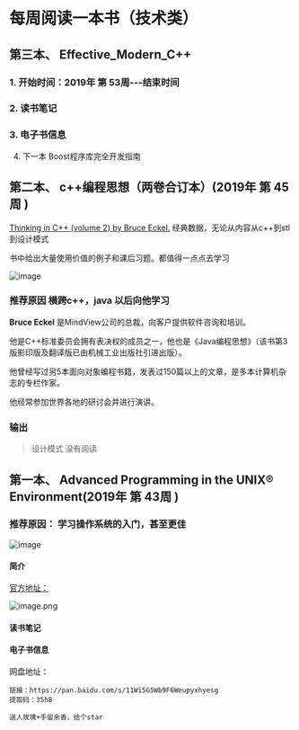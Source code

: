 

# 每周阅读一本书（技术类）





## 第三本、 Effective_Modern_C++  



### 1. 开始时间：2019年 第 53周---结束时间

### 2. 读书笔记 

### 3. 电子书信息

4. 下一本 Boost程序库完全开发指南

   

 

## 第二本、 c++编程思想（两卷合订本）(2019年 第 45周 )

 [Thinking in C++ (volume 2) by Bruce Eckel.](https://www.micc.unifi.it/bertini/download/programmazione/TICPP-2nd-ed-Vol-two-printed.pdf)  经典数据，无论从内容从c++到stl到设计模式

书中给出大量使用价值的例子和课后习题。都值得一点点去学习

![image](https://user-images.githubusercontent.com/5937331/70104672-b878cd80-1679-11ea-90c1-78c7c27e5861.png) 



### 推荐原因  横跨c++，java 以后向他学习



 **Bruce Eckel** 是MindView公司的总裁，向客户提供软件咨询和培训。

他是C++标准委员会拥有表决权的成员之一，他也是《Java编程思想》（该书第3版影印版及翻译版已由机械工业出版社引进出版）。

他曾经写过另5本面向对象编程书籍，发表过150篇以上的文章，是多本计算机杂志的专栏作家。

他经常参加世界各地的研讨会并进行演讲。 

### 输出



>  设计模式 没有阅读



##  第一本、 Advanced Programming in the UNIX® Environment(2019年 第 43周 )



###  推荐原因： 学习操作系统的入门，甚至更佳



![image](https://user-images.githubusercontent.com/5937331/70104711-dc3c1380-1679-11ea-88eb-ec400da803d5.png)

 



#### 简介

[官方地址：](http://www.apuebook.com/)

![image.png](https://i.loli.net/2019/11/29/QCDy2NczgSrEWtA.png)



#### 读书笔记 



#### 电子书信息
网盘地址：
~~~
链接：https://pan.baidu.com/s/11Wi5G5Wb9F6Weupyxhyesg 
提取码：35h8 

送人玫瑰+手留余香，给个star
~~~






